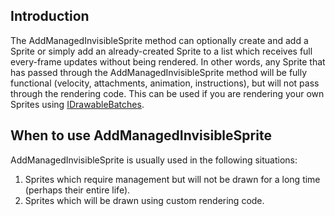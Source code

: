 ## Introduction

The AddManagedInvisibleSprite method can optionally create and add a Sprite or simply add an already-created Sprite to a list which receives full every-frame updates without being rendered. In other words, any Sprite that has passed through the AddManagedInvisibleSprite method will be fully functional (velocity, attachments, animation, instructions), but will not pass through the rendering code. This can be used if you are rendering your own Sprites using [IDrawableBatches](/frb/docs/index.php?title=FlatRedBall.Graphics.IDrawableBatch "FlatRedBall.Graphics.IDrawableBatch").

## When to use AddManagedInvisibleSprite

AddManagedInvisibleSprite is usually used in the following situations:

1.  Sprites which require management but will not be drawn for a long time (perhaps their entire life).
2.  Sprites which will be drawn using custom rendering code.
